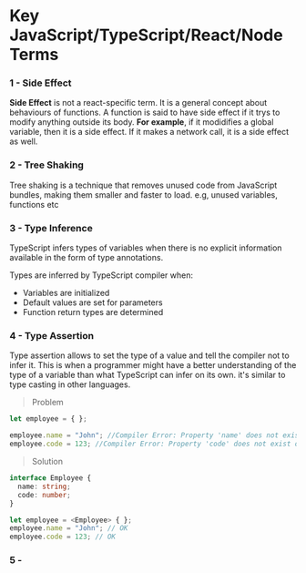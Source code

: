 # Key JavaScript/TypeScript/React/Node Terms

### 1 -  Side Effect
**Side Effect** is not a react-specific term. It is a general concept about behaviours of functions. A function is said to have side effect if it trys to modify anything outside its body. **For example**, if it modidifies a global variable, then it is a side effect. If it makes a network call, it is a side effect as well.

### 2 - Tree Shaking
Tree shaking is a technique that removes unused code from JavaScript bundles, making them smaller and faster to load. e.g, unused variables, functions etc

### 3 - Type Inference
TypeScript infers types of variables when there is no explicit information available in the form of type annotations.

Types are inferred by TypeScript compiler when:
- Variables are initialized
- Default values are set for parameters
- Function return types are determined

### 4 - Type Assertion
Type assertion allows to set the type of a value and tell the compiler not to infer it. This is when a programmer might have a better understanding of the type of a variable than what TypeScript can infer on its own. it's similar to type casting in other languages.
> Problem
```typescript
let employee = { };

employee.name = "John"; //Compiler Error: Property 'name' does not exist on type '{}'
employee.code = 123; //Compiler Error: Property 'code' does not exist on type '{}'
```
> Solution
```typescript
interface Employee { 
  name: string; 
  code: number; 
} 

let employee = <Employee> { }; 
employee.name = "John"; // OK
employee.code = 123; // OK
```

### 5 - 
